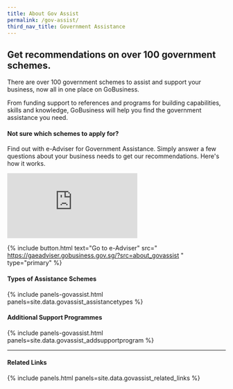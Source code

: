 ```yaml
---
title: About Gov Assist
permalink: /gov-assist/
third_nav_title: Government Assistance
---
```


## Get recommendations on over 100 government schemes.

There are over 100 government schemes to assist and support your business, now all in one place on GoBusiness.

From funding support to references and programs for building capabilities, skills and knowledge, GoBusiness will help you find the government assistance you need.

#### Not sure which schemes to apply for?

Find out with e-Adviser for Government Assistance. Simply answer a few questions about your business needs to get our recommendations. Here's how it works.

<p>
<div class="bp-youtube">
  <iframe src="https://www.youtube.com/embed/9-U_83QxBBc" frameborder="0" allow="autoplay; encrypted-media" allowfullscreen>  </iframe>
</div>
</p>

{% include button.html text="Go to e-Adviser" src="
https://gaeadviser.gobusiness.gov.sg/?src=about_govassist
" type="primary" %}

#### Types of Assistance Schemes

{% include panels-govassist.html panels=site.data.govassist_assistancetypes %}

#### Additional Support Programmes

{% include panels-govassist.html panels=site.data.govassist_addsupportprogram %}

----

#### Related Links

{% include panels.html panels=site.data.govassist_related_links %}
